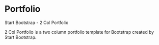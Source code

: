 # Portfolio
Start Bootstrap - 2 Col Portfolio

2 Col Portfolio is a two column portfolio template for Bootstrap created by Start Bootstrap.
